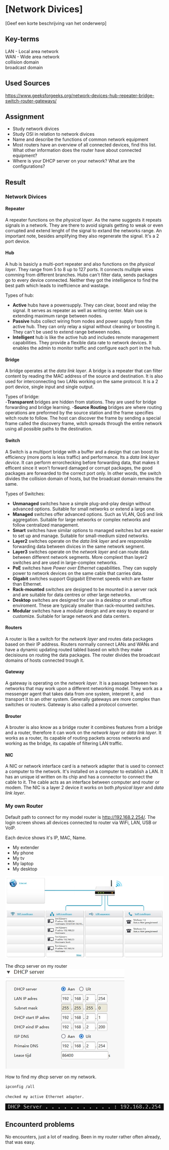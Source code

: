 # [Network Divices]
[Geef een korte beschrijving van het onderwerp]

## Key-terms
LAN - Local area network  
WAN - Wide area network  
collision domain   
broadcast domain   

## Used Sources
https://www.geeksforgeeks.org/network-devices-hub-repeater-bridge-switch-router-gateways/

## Assignment
- Study network divices
- Study OSI in relation to network divices
- Name and describe the functions of common network equipment
- Most routers have an overview of all connected devices, find this list. What other information does the router have about connected equipment?
- Where is your DHCP server on your network? What are the configurations?

## Result
### Network Divices
#### Repeater 
A repeater functions on the *physical layer*. As the name suggests it repeats signals in a network. They are there to avoid signals getting to weak or even corrupted and extend lenght of the signal to extand the networks range. 
An important note, besides amplifying they also regenerate the signal.
It's a 2 port device.

#### Hub 
A hub is basicly a multi-port repeater and also functions on the *physical layer*. They range from 5 to 8 up to 127 ports. It connects mulitple wires comming from different branches. Hubs can't filter data, sends packages go to every device connected. Neither they got the intelligence to find the best path which leads to ineffcience and wastage. 

Types of hub:
- **Active** hubs have a powersupply. They can clear, boost and relay the signal. It serves as repeater as well as writing center. Main use is extending maximum range between nodes.   
- **Passive** hubs collect wiring from nodes and power supply from the active hub. They can only relay a signal without cleaning or boosting it. They can't be used to extend range between nodes.  
- **Intelligent** hub is like the active hub and includes remote management capabilities. They provide a flexible data rate to network devices. It enables the admin to monitor traffic  and configure each port in the hub.  

#### Bridge 
A bridge operates at the *data link layer*. A bridge is a repeater that can filter content by reading the MAC address of the source and destination. It is also used for interconnecting two LANs working on the same protocol. It is a 2 port device, single input and single output.

Types of bridge:  
-**Transparent** bridges are hidden from stations. They are used for bridge forwarding and bridge learning.
-**Source Routing** bridges are where routing operations are preformed by the source station and the frame specifies witch route to follow. The host can discover the frame by sending a special frame called the discovery frame, witch spreads through the entire network using all possible paths to the destination. 

#### Switch 
A Switch is a multiport bridge with a buffer and a design that can boost its efficiency (more ports is less traffic) and performance. Its a *data link layer device*. It can perform errorchecking before forwarding data, that makes it efficent since it won't forward damaged or corrupt packages, the good packages are forwarded to the correct port only. In other words, the switch divides the collision domain of hosts, but the broadcast domain remains the same. 

Types of Switches:
- **Unmanaged** switches have a simple plug-and-play design without advanced options. Suitable for small networks or extend a large one.
- **Managed** switches offer advanced options. Such as VLAN, QoS and link aggregation. Suitable for large networks or complex networks and follow centralized management. 
- **Smart** switches have similar options to managed switches but are easier to set up and manage. Suitable for small-medium sized networks. 
- **Layer2** switches operate on the *data link layer* and are responsible forwarding data between divices in the same network segment.
- **Layer3** switches operate on the *network layer* and can route data between different network segments. More complext than layer2 switches and are used in large-complex networks. 
- **PoE** switches have *Power over Ethernet* capabilities. They can supply power to network devices on the same cable that carries data.
- **Gigabit** switches support Gigigabit Ethernet speeds witch are faster than Ethernet. 
- **Rack-mounted** switches are designed to be mounted in a server rack and are suitable for data centres or other large networks. 
- **Desktop** switches are designed for use in a desktop or small office enviroment. These are typicaly smaller than rack-mounted switches. 
- **Modular** switches have a modular design and are easy to expand or customize. Suitable for larage network and data centers.

#### Routers 
A router is like a switch for the *network layer* and routes data packages based on their IP address. Routers normally connect LANs and WANs and have a dynamic updating routed tabled based on witch they make decisiouns on routing the data packages. The router divides the broadcast domains of hosts connected trough it. 

#### Gateway
A gateway is operating on the *network layer*. It is a passage between two networks that may work upon a different networking model. They work as a messenger agent that takes data from one system, interpret it, and transport it to an other system. Generally gateways are more complex than switches or routers. Gateway is also called a protocol converter.  

#### Brouter
A brouter is also know as a bridge router it combines features from a bridge and a router, therefore it can work on the *network layer* or *data link layer*. It works as a router, its capable of routing packets across networks and working as the bridge, its capable of filtering LAN traffic. 

#### NIC
A NIC or network interface card is a network adapter that is used to connect a computer to the network. It's installed on a computer to establish a LAN. It has an unique id written on its chip and has a connector to connect the cable to it. The cable acts as an interface between computer and router or modem. The NIC is a layer 2 device it works on both *physical layer* and *data link layer*.

### My own Router
Default path to connect for my model router is http://192.168.2.254/. The login screen shows all devices connected to router via WiFi, LAN, USB or VoIP.

Each device shows it's IP, MAC, Name. 
- My extender
- My phone
- My tv
- My laptop
- My desktop

![Screenshot my router](../00_includes/NTW-01/ntw_router_interface.jpg)

The dhcp server on my router
![Screenshot my dhcp](../00_includes/NTW-01/ntw_router_dhcp_server.jpg)

How to find my dhcp server on my network.
```
ipconfig /all

checked my active Ethernet adapter.
```
![Screenshot dhcp via ipconfig all](../00_includes/NTW-01/ntw_ipconfig_all.jpg)


## Encounterd problems
No encounters, just a lot of reading. Been in my router rather often already, that was easy.
